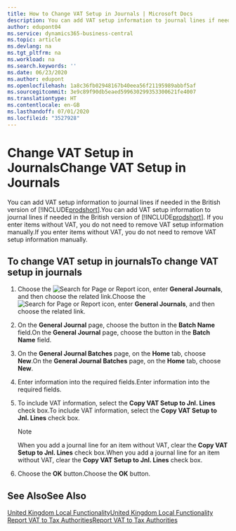```yaml
---
title: How to Change VAT Setup in Journals | Microsoft Docs
description: You can add VAT setup information to journal lines if needed. If you enter items without VAT, you do not need to remove VAT setup information manually.
author: edupont04
ms.service: dynamics365-business-central
ms.topic: article
ms.devlang: na
ms.tgt_pltfrm: na
ms.workload: na
ms.search.keywords: ''
ms.date: 06/23/2020
ms.author: edupont
ms.openlocfilehash: 1a8c36fb02948167b40eea56f21195989abbf5af
ms.sourcegitcommit: 3e9c89f90db5eaed599630299353300621fe4007
ms.translationtype: HT
ms.contentlocale: en-GB
ms.lasthandoff: 07/01/2020
ms.locfileid: "3527928"
---
```

# <a name="change-vat-setup-in-journals"></a><span data-ttu-id="b11bd-104">Change VAT Setup in Journals</span><span class="sxs-lookup"><span data-stu-id="b11bd-104">Change VAT Setup in Journals</span></span>

<span data-ttu-id="b11bd-105">You can add VAT setup information to journal lines if needed in the British version of [!INCLUDE[prodshort](../../includes/prodshort.md)].</span><span class="sxs-lookup"><span data-stu-id="b11bd-105">You can add VAT setup information to journal lines if needed in the British version of [!INCLUDE[prodshort](../../includes/prodshort.md)].</span></span> <span data-ttu-id="b11bd-106">If you enter items without VAT, you do not need to remove VAT setup information manually.</span><span class="sxs-lookup"><span data-stu-id="b11bd-106">If you enter items without VAT, you do not need to remove VAT setup information manually.</span></span>  

## <a name="to-change-vat-setup-in-journals"></a><span data-ttu-id="b11bd-107">To change VAT setup in journals</span><span class="sxs-lookup"><span data-stu-id="b11bd-107">To change VAT setup in journals</span></span>  

1. <span data-ttu-id="b11bd-108">Choose the ![Search for Page or Report](../../media/ui-search/search_small.png "Search for Page or Report icon") icon, enter **General Journals**, and then choose the related link.</span><span class="sxs-lookup"><span data-stu-id="b11bd-108">Choose the ![Search for Page or Report](../../media/ui-search/search_small.png "Search for Page or Report icon") icon, enter **General Journals**, and then choose the related link.</span></span>  
2. <span data-ttu-id="b11bd-109">On the **General Journal** page, choose the button in the **Batch Name** field.</span><span class="sxs-lookup"><span data-stu-id="b11bd-109">On the **General Journal** page, choose the button in the **Batch Name** field.</span></span>  
3. <span data-ttu-id="b11bd-110">On the **General Journal Batches** page, on the **Home** tab, choose **New**.</span><span class="sxs-lookup"><span data-stu-id="b11bd-110">On the **General Journal Batches** page, on the **Home** tab, choose **New**.</span></span>  
4. <span data-ttu-id="b11bd-111">Enter information into the required fields.</span><span class="sxs-lookup"><span data-stu-id="b11bd-111">Enter information into the required fields.</span></span>  
5. <span data-ttu-id="b11bd-112">To include VAT information, select the **Copy VAT Setup to Jnl. Lines** check box.</span><span class="sxs-lookup"><span data-stu-id="b11bd-112">To include VAT information, select the **Copy VAT Setup to Jnl. Lines** check box.</span></span>  

    > [!NOTE]  
    > <span data-ttu-id="b11bd-113">When you add a journal line for an item without VAT, clear the **Copy VAT Setup to Jnl. Lines** check box.</span><span class="sxs-lookup"><span data-stu-id="b11bd-113">When you add a journal line for an item without VAT, clear the **Copy VAT Setup to Jnl. Lines** check box.</span></span>  

6. <span data-ttu-id="b11bd-114">Choose the **OK** button.</span><span class="sxs-lookup"><span data-stu-id="b11bd-114">Choose the **OK** button.</span></span>  

## <a name="see-also"></a><span data-ttu-id="b11bd-115">See Also</span><span class="sxs-lookup"><span data-stu-id="b11bd-115">See Also</span></span>

[<span data-ttu-id="b11bd-116">United Kingdom Local Functionality</span><span class="sxs-lookup"><span data-stu-id="b11bd-116">United Kingdom Local Functionality</span></span>](united-kingdom-local-functionality.md)  
[<span data-ttu-id="b11bd-117">Report VAT to Tax Authorities</span><span class="sxs-lookup"><span data-stu-id="b11bd-117">Report VAT to Tax Authorities</span></span>](../../finance-how-report-vat.md)  
